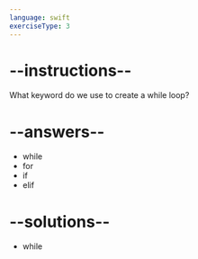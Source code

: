 ```yaml
---
language: swift
exerciseType: 3
---
```


# --instructions--

What keyword do we use to create a while loop?

# --answers--

- while
- for
- if
- elif

# --solutions--

- while
